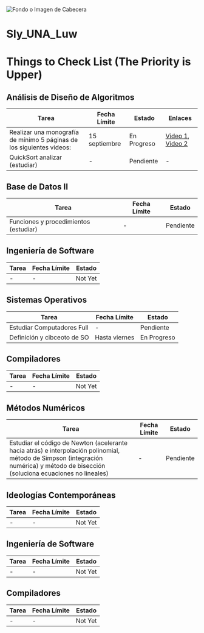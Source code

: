 ![Fondo o Imagen de Cabecera](https://w.wallhaven.cc/full/yx/wallhaven-yxvkjl.jpg)


# Sly_UNA_Luw

# Things to Check List (The Priority is Upper)

## Análisis de Diseño de Algoritmos
| Tarea | Fecha Límite | Estado | Enlaces |
|-------|--------------|--------|---------|
| Realizar una monografía de mínimo 5 páginas de los siguientes videos: | 15 septiembre | En Progreso | [Video 1](https://youtu.be/njoOd9iV2Qo?si=auPEuUs61gEw2y2b), [Video 2](https://www.youtube.com/watch?v=_0wdproot34) |
| QuickSort analizar (estudiar) | - | Pendiente | - |

## Base de Datos II
| Tarea | Fecha Límite | Estado |
|-------|--------------|--------|
| Funciones y procedimientos (estudiar) | - | Pendiente |

## Ingeniería de Software
| Tarea | Fecha Límite | Estado |
|-------|--------------|--------|
| - | - | Not Yet |

## Sistemas Operativos
| Tarea | Fecha Límite | Estado |
|-------|--------------|--------|
| Estudiar Computadores Full | - | Pendiente |
| Definición y cibceoto de SO | Hasta viernes | En Progreso |

## Compiladores
| Tarea | Fecha Límite | Estado |
|-------|--------------|--------|
| - | - | Not Yet |

## Métodos Numéricos
| Tarea | Fecha Límite | Estado |
|-------|--------------|--------|
| Estudiar el código de Newton (acelerante hacia atrás) e interpolación polinomial, método de Simpson (integración numérica) y método de bisección (soluciona ecuaciones no lineales) | - | Pendiente |

## Ideologías Contemporáneas
| Tarea | Fecha Límite | Estado |
|-------|--------------|--------|
| - | - | Not Yet |

## Ingeniería de Software
| Tarea | Fecha Límite | Estado |
|-------|--------------|--------|
| - | - | Not Yet |

## Compiladores
| Tarea | Fecha Límite | Estado |
|-------|--------------|--------|
| - | - | Not Yet |
